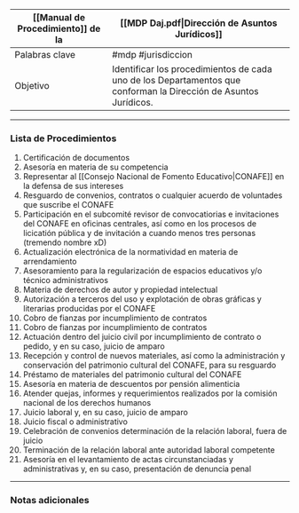 
| [[Manual de Procedimiento]] de la | [[MDP Daj.pdf\|Dirección de Asuntos Jurídicos]]                                 |
|-----------------------------|-------------------------------------------|
| Palabras clave              | #mdp #jurisdiccion|
| Objetivo                    | Identificar los procedimientos de cada uno de los Departamentos que conforman la Dirección de Asuntos Jurídicos. |

---

### Lista de Procedimientos
1. Certificación de documentos
2. Asesoría en materia de su competencia
3. Representar al [[Consejo Nacional de Fomento Educativo|CONAFE]] en la defensa de sus intereses
4. Resguardo de convenios, contratos o cualquier acuerdo de voluntades que suscribe el CONAFE
5. Participación en el subcomité revisor de convocatiorias e invitaciones del CONAFE en oficinas centrales, así como en los procesos de licicatión pública y de invitación a cuando menos tres personas (tremendo nombre xD)
6. Actualización electrónica de la normatividad en materia de arrendamiento
7. Asesoramiento para la regularización de espacios educativos y/o técnico administrativos
8. Materia de derechos de autor y propiedad intelectual
9. Autorización a terceros del uso y explotación de obras gráficas y literarias producidas por el CONAFE
10. Cobro de fianzas por incumplimiento de contratos
11. Cobro de fianzas por incumplimiento de contratos
12. Actuación dentro del juicio civil por incumplimiento de contrato o pedido, y en su caso, juicio de amparo
13. Recepción y control de nuevos materiales, así como la administración y conservación del patrimonio cultural del CONAFE, para su resguardo
14. Préstamo de materiales del patrimonio cultural del CONAFE
15. Asesoría en materia de descuentos por pensión alimenticia
16. Atender quejas, informes y requerimientos realizados por la comisión nacional de los derechos humanos
17. Juicio laboral y, en su caso, juicio de amparo
18. Juicio fiscal o administrativo
19. Celebración de convenios determinación de la relación laboral, fuera de juicio
20. Terminación de la relación laboral ante autoridad laboral competente
21. Asesoría en el levantamiento de actas circunstanciadas y administrativas y, en su caso, presentación de denuncia penal

---

### Notas adicionales